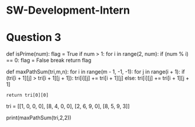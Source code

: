 # SW-Development-Intern
# Question 3
def isPrime(num):
    flag = True
    if num > 1:
        for i in range(2, num):
            if (num % i) == 0:
                flag = False
                break
    return flag


def maxPathSum(tri,m,n):
    for i in range(m - 1, -1, -1):
        for j in range(i + 1):
            if (tri[i + 1][j] > tri[i + 1][j + 1]):
                tri[i][j] += tri[i + 1][j]
            else:
                tri[i][j] += tri[i + 1][j + 1]

    return tri[0][0]


tri = [[1, 0, 0, 0],
       [8, 4, 0, 0],
       [2, 6, 9, 0], [8, 5, 9, 3]]

print(maxPathSum(tri,2,2))
